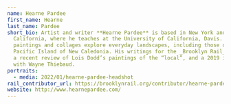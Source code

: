 ```yaml
---
name: Hearne Pardee
first_name: Hearne
last_name: Pardee
short_bio: Artist and writer **Hearne Pardee** is based in New York and
  California, where he teaches at the University of California, Davis. His
  paintings and collages explore everyday landscapes, including those on the
  Pacific Island of New Caledonia. His writings for the _Brooklyn Rail_ include
  a recent review of Lois Dodd’s paintings of the “local”, and a 2019 interview
  with Wayne Thiebaud.
portraits:
  - media: 2022/01/hearne-pardee-headshot
rail_contributor_url: https://brooklynrail.org/contributor/hearne-pardee
website: http://www.hearnepardee.com/
---
```

